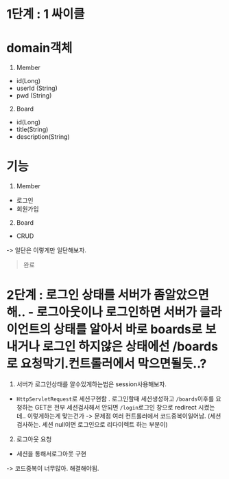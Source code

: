 # 1단계 : 1 싸이클

# domain객체

1. Member

- id(Long)
- userId (String)
- pwd (String)

2. Board

- id(Long)
- title(String)
- description(String)

# 기능

1. Member

- 로그인
- 회원가입

2. Board

- CRUD

-> 일단은 이렇게만 일단해보자.

> 완료

# 2단계 : 로그인 상태를 서버가 좀알았으면해.. - 로그아웃이나 로그인하면 서버가 클라이언트의 상태를 알아서 바로 boards로 보내거나 로그인 하지않은 상태에선 /boards로 요청막기.컨트롤러에서 막으면될듯..?

1. 서버가 로그인상태를 알수있게하는법은 session사용해보자.

- `HttpServletRequest`로 세션구현함 . 로그인할때 세션생성하고 `/boards`이후를 요청하는 GET은 전부 세션검사해서 안되면 `/login`로그인 창으로 redirect 시켰는데.. 이렇게하는게 맞는건가 -> 문제점 여러 컨트롤러에서 코드중복이일어남. (세션검사하는. 세션 null이면 로그인으로 리다이렉트 하는 부분이)

2. 로그아웃 요청

- 세션을 통해서로그아웃 구현

-> 코드중복이 너무많아. 해결해야됨.
